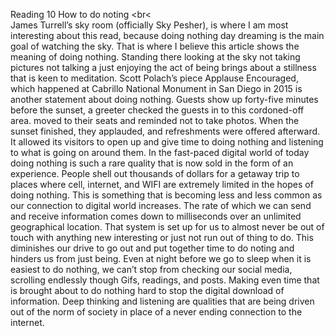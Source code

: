 Reading 10 How to do noting <br<
 <br>James Turrell’s sky room (officially Sky Pesher), is where I am most interesting about this read, because doing nothing day dreaming is the main goal of watching the sky. That is where I believe this article shows the meaning of doing nothing. Standing there looking at the sky not taking pictures not talking a just enjoying the act of being brings about a stillness that is keen to meditation. Scott Polach’s piece Applause Encouraged, which happened at Cabrillo National Monument in San Diego in 2015 is another statement about doing nothing. Guests show up forty-five minutes before the sunset, a greeter checked the guests in to this cordoned-off area. moved to their seats and reminded not to take photos. When the sunset finished, they applauded, and refreshments were offered afterward. It allowed its visitors to open up and give time to doing nothing and listening to what is going on around them. In the fast-paced digital world of today doing nothing is such a rare quality that is now sold in the form of an experience. People shell out thousands of dollars for a getaway trip to places where cell, internet, and WIFI are extremely limited in the hopes of doing nothing. This is something that is becoming less and less common as our connection to digital world increases. The rate of which we can send and receive information comes down to milliseconds over an unlimited geographical location. That system is set up for us to almost never be out of touch with anything new interesting or just not run out of thing to do. This diminishes our drive to go out and put together time to do noting and hinders us from just being. Even at night before we go to sleep when it is easiest to do nothing, we can’t stop from checking our social media, scrolling endlessly though Gifs, readings, and posts. Making even time that is brought about to do nothing hard to stop the digital download of information. Deep thinking and listening are qualities that are being driven out of the norm of society in place of a never ending connection to the internet. 
